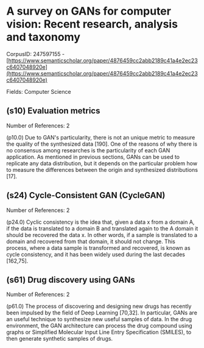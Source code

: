# A survey on GANs for computer vision: Recent research, analysis and taxonomy

CorpusID: 247597155 - [https://www.semanticscholar.org/paper/4876459cc2abb2189c41a4e2ec23c6407048920e](https://www.semanticscholar.org/paper/4876459cc2abb2189c41a4e2ec23c6407048920e)

Fields: Computer Science

## (s10) Evaluation metrics
Number of References: 2

(p10.0) Due to GAN's particularity, there is not an unique metric to measure the quality of the synthesized data [190]. One of the reasons of why there is no consensus among researches is the particularity of each GAN application. As mentioned in previous sections, GANs can be used to replicate any data distribution, but it depends on the particular problem how to measure the differences between the origin and synthesized distributions [17].
## (s24) Cycle-Consistent GAN (CycleGAN)
Number of References: 2

(p24.0) Cyclic consistency is the idea that, given a data x from a domain A, if the data is translated to a domain B and translated again to the A domain it should be recovered the data x. In other words, if a sample is translated to a domain and recovered from that domain, it should not change. This process, where a data sample is transformed and recovered, is known as cycle consistency, and it has been widely used during the last decades [162,75].
## (s61) Drug discovery using GANs
Number of References: 2

(p61.0) The process of discovering and designing new drugs has recently been impulsed by the field of Deep Learning [70,32]. In particular, GANs are an useful technique to synthesize new useful samples of data. In the drug environment, the GAN architecture can process the drug compound using graphs or Simplified Molecular Input Line Entry Specification (SMILES), to then generate synthetic samples of drugs.
